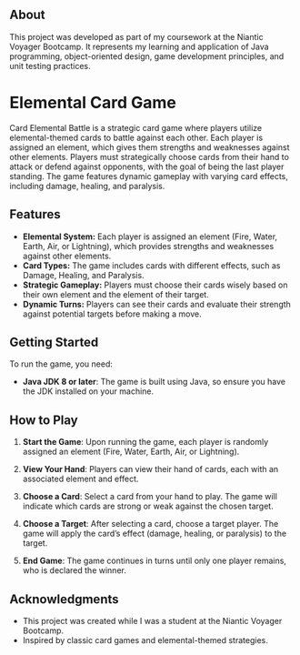 ## About

This project was developed as part of my coursework at the Niantic Voyager Bootcamp. It represents my learning and application of Java programming, object-oriented design, game development principles, and unit testing practices.

# Elemental Card Game

Card Elemental Battle is a strategic card game where players utilize elemental-themed cards to battle against each other. Each player is assigned an element, which gives them strengths and weaknesses against other elements. Players must strategically choose cards from their hand to attack or defend against opponents, with the goal of being the last player standing. The game features dynamic gameplay with varying card effects, including damage, healing, and paralysis.
## Features

- **Elemental System:** Each player is assigned an element (Fire, Water, Earth, Air, or Lightning), which provides strengths and weaknesses against other elements.
- **Card Types:** The game includes cards with different effects, such as Damage, Healing, and Paralysis.
- **Strategic Gameplay:** Players must choose their cards wisely based on their own element and the element of their target.
- **Dynamic Turns:** Players can see their cards and evaluate their strength against potential targets before making a move.

## Getting Started

To run the game, you need:

- **Java JDK 8 or later**: The game is built using Java, so ensure you have the JDK installed on your machine.
## How to Play

1. **Start the Game**: Upon running the game, each player is randomly assigned an element (Fire, Water, Earth, Air, or Lightning).

2. **View Your Hand**: Players can view their hand of cards, each with an associated element and effect.

3. **Choose a Card**: Select a card from your hand to play. The game will indicate which cards are strong or weak against the chosen target.

4. **Choose a Target**: After selecting a card, choose a target player. The game will apply the card’s effect (damage, healing, or paralysis) to the target.

5. **End Game**: The game continues in turns until only one player remains, who is declared the winner.

## Acknowledgments

- This project was created while I was a student at the Niantic Voyager Bootcamp.
- Inspired by classic card games and elemental-themed strategies.
